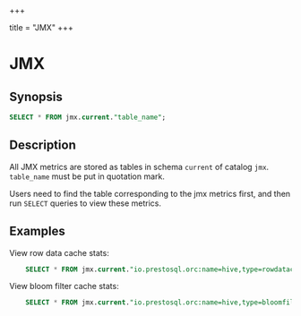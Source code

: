 +++

title = "JMX"
+++

JMX
===

Synopsis
--------

```sql
SELECT * FROM jmx.current."table_name";
```

Description
-----------

All JMX metrics are stored as tables in schema `current` of catalog `jmx`. `table_name` must be put in quotation mark.

Users need to find the table corresponding to the jmx metrics first, and then run `SELECT` queries to view these metrics.

Examples
--------

View row data cache stats:
```sql
    SELECT * FROM jmx.current."io.prestosql.orc:name=hive,type=rowdatacachestatslister";
```
View bloom filter cache stats:
```sql
    SELECT * FROM jmx.current."io.prestosql.orc:name=hive,type=bloomfiltercachestatslister";
```